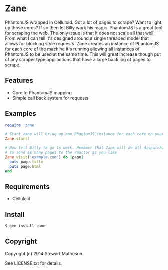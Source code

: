 # Zane

PhantomJS wrapped in Celluloid. Got a lot of pages to scrape? Want to light up those cores? If so then let Billy work his magic. PhantomJS is a great tool for scraping the web. The only issue is that it does not scale all that well. From what I can tell it's designed around a single threaded model that allows for blocking style requests. Zane creates an instance of PhantomJS for each core of the machine it's running allowing all instances of PhantomJS to be used at the same time. This will great increase though put of any scraper type appliactions that have a large back log of pages to scrape.

## Features

 * Core to PhantomJS mapping
 * Simple call back system for requests

## Examples

```ruby
require 'zane'

# Start zane will bring up one PhantomJS instance for each core on your machine
Zane.start!

# Now tell Billy to go to work. Rembmer that Zane will do all dispatching for you
# so send as many pages to the reactor as you like
Zane.visit('example.com') do |page|
  puts page.title
  puts page.html
end
```

## Requirements
 * Celluloid

## Install

```bash
$ gem install zane
```

## Copyright

Copyright (c) 2014 Stewart Matheson

See LICENSE.txt for details.

